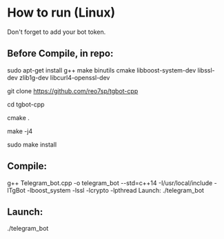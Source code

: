 # How to run (Linux)
Don't forget to add your bot token.
## Before Compile, in repo: 

sudo apt-get install g++ make binutils cmake libboost-system-dev libssl-dev zlib1g-dev libcurl4-openssl-dev 

git clone https://github.com/reo7sp/tgbot-cpp 

cd tgbot-cpp 

cmake . 

make -j4 

sudo make install


## Compile: 

g++ Telegram_bot.cpp -o telegram_bot --std=c++14 -I/usr/local/include -lTgBot -lboost_system -lssl -lcrypto -lpthread Launch: ./telegram_bot

## Launch: 

./telegram_bot
